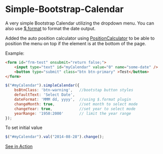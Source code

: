 Simple-Bootstrap-Calendar
=========================

A very simple Bootstrap Calendar utilizing the dropdown menu. You can also use [$.format](https://github.com/phstc/jquery-dateFormat) to format the date output.

Added the auto position calculator using [PositionCalculator](https://github.com/tlindig/position-calculator) to be able to position the menu on top if the element is at the bottom of the page.

Example:

```html
<form id="frm-test" onsubmit="return false;">
    <input type="text" id="myCalendar" value="0" name="some-date" />
    <button type="submit" class="btn btn-primary" >Test</button>
</form>
```

```javascript
$("#myCalendar").simpleCalendar({
    bsBtnClass: 'btn-warning',   //bootstap button styles
    defaultText: 'Select Date',
    dateFormat: 'MMM dd, yyyy',  //using $.format plugin
    changeMonth: true,           //set month to select mode
    changeYear: true,            //set year to select mode
    yearRange: '1950:2000'       // limit the year range
});
```
To set initial value
```javascript
$("#myCalendar").val("2014-08-28").change();
```
[See in Action](http://jsfiddle.net/bulletproofscripts/08r7m1hL/embedded/result/)

